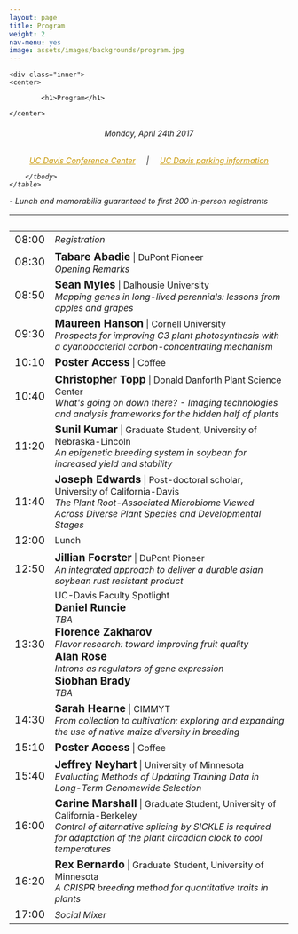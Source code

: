 ```yaml
---
layout: page
title: Program
weight: 2
nav-menu: yes
image: assets/images/backgrounds/program.jpg
---
```


<!-- Main -->
<div id="main" class="alt">

<!-- One -->

	<div class="inner">
	<center>
	
			<h1>Program</h1>
	
	</center>

<!-- Content -->
<!-- Table -->
<center><h6> Monday, April 24th 2017 </h6></center>

<h6>
<center>
<a style="color:#c99700;" href="https://cru.ucdavis.edu/content/339-location-amp-contact.htm">UC Davis Conference Center</a>
&nbsp;&nbsp;&nbsp; | &nbsp;&nbsp;&nbsp;
<a style="color:#c99700;" href="http://taps.ucdavis.edu/parking/information/maps">UC Davis parking information</a>
</center>

<div class="table-wrapper">
	<table>
		<thead>
			<tr>
				<th>&nbsp;</th>
				<th>&nbsp;</th>
			</tr>
		</thead>
		<tbody>

<tr>
<td style="font-size:120%;">08:00</td>
<td><i>Registration</i></td>
</tr>

<tr>
<td style="font-size:120%;">08:30</td>
<td> <b style="font-size:120%;">Tabare Abadie</b> | DuPont Pioneer<br>  <i>Opening Remarks</i></td>
</tr>

<tr>
<td style="font-size:120%;">08:50</td>
<td> <b style="font-size:120%;">Sean Myles</b> | Dalhousie University<br>  <i>Mapping genes in long-lived perennials: lessons from apples and grapes</i></td>
</tr>

<tr>
<td style="font-size:120%;">09:30</td>
<td> <b style="font-size:120%;">Maureen Hanson</b> | Cornell University<br>  <i>Prospects for improving C3 plant photosynthesis with a cyanobacterial carbon-concentrating mechanism</i></td>
</tr>

<tr>
<td style="font-size:120%;">10:10</td>
<td><b style="font-size:120%;">Poster Access</b> | Coffee</td>
</tr>

<tr>
<td style="font-size:120%;">10:40</td>
<td> <b style="font-size:120%;">Christopher Topp</b> | Donald Danforth Plant Science Center<br>  <i>What's going on down there? - Imaging technologies and analysis frameworks for the hidden half of plants</i></td>
</tr>

<tr>
<td style="font-size:120%;">11:20</td>
<td><b style="font-size:120%;">Sunil Kumar</b> | Graduate Student, University of Nebraska-Lincoln<br>  <i>An epigenetic breeding system in soybean for increased yield and stability</i></td>
</tr>

<tr>
<td style="font-size:120%;">11:40</td>
<td><b style="font-size:120%;">Joseph Edwards</b> | Post-doctoral scholar, University of California-Davis<br>  <i>The Plant Root-Associated Microbiome Viewed Across Diverse Plant Species and Developmental Stages </i></td>
</tr>

<tr>
<td style="font-size:120%;">12:00</td>
<td>Lunch</td>
</tr>

<tr>
<td style="font-size:120%;">12:50</td>
<td> <b style="font-size:120%;">Jillian Foerster</b> | DuPont Pioneer<br>  <i>An integrated approach to deliver a durable asian soybean rust resistant product</i></td>
</tr>

<tr>
<td style="font-size:120%;">13:30</td>
<td>UC-Davis Faculty Spotlight<br>
<b style="font-size:120%;">Daniel Runcie</b><br>  <i>TBA</i><br>
<b style="font-size:120%;">Florence Zakharov</b><br>  <i>Flavor research: toward improving fruit quality</i><br>
<b style="font-size:120%;">Alan Rose</b><br>  <i>Introns as regulators of gene expression</i><br>
<b style="font-size:120%;">Siobhan Brady</b><br>  <i>TBA</i><br>
</td>
</tr>

<tr>
<td style="font-size:120%;">14:30</td>
<td> <b style="font-size:120%;">Sarah Hearne</b> | CIMMYT<br>  <i>From collection to cultivation: exploring and expanding the use of native maize diversity in breeding</i></td>
</tr>

<tr>
<td style="font-size:120%;">15:10</td>
<td><b style="font-size:120%;">Poster Access</b> | Coffee</td>
</tr>

<tr>
<td style="font-size:120%;">15:40</td>
<td><b style="font-size:120%;">Jeffrey Neyhart</b> | University of Minnesota<br>  <i>Evaluating Methods of Updating Training Data in Long-Term Genomewide Selection</i></td>
</tr>

<tr>
<td style="font-size:120%;">16:00</td>
<td><b style="font-size:120%;">Carine Marshall</b> | Graduate Student, University of California-Berkeley<br>  <i>Control of alternative splicing by SICKLE is required for adaptation of the plant circadian clock to cool temperatures</i></td>
</tr>

<tr>
<td style="font-size:120%;">16:20</td>
<td> <b style="font-size:120%;">Rex Bernardo</b> | Graduate Student, University of Minnesota<br>  <i>A CRISPR breeding method for quantitative traits in plants</i></td>
</tr>

<tr>
<td style="font-size:120%;">17:00</td>
<td><i>Social Mixer</i></td>
</tr>

		</tbody>
	</table>
</div>


<p style="text-align: left;"><i> - Lunch and memorabilia guaranteed to first 200 in-person registrants</i></p>
</h6>

</div>
</div>
